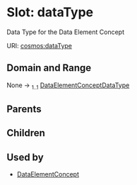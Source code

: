 
# Slot: dataType


Data Type for the Data Element Concept

URI: [cosmos:dataType](https://www.cdisc.org/cosmos/1-0dataType)


## Domain and Range

None &#8594;  <sub>1..1</sub> [DataElementConceptDataType](DataElementConceptDataType.md)

## Parents


## Children


## Used by

 * [DataElementConcept](DataElementConcept.md)

